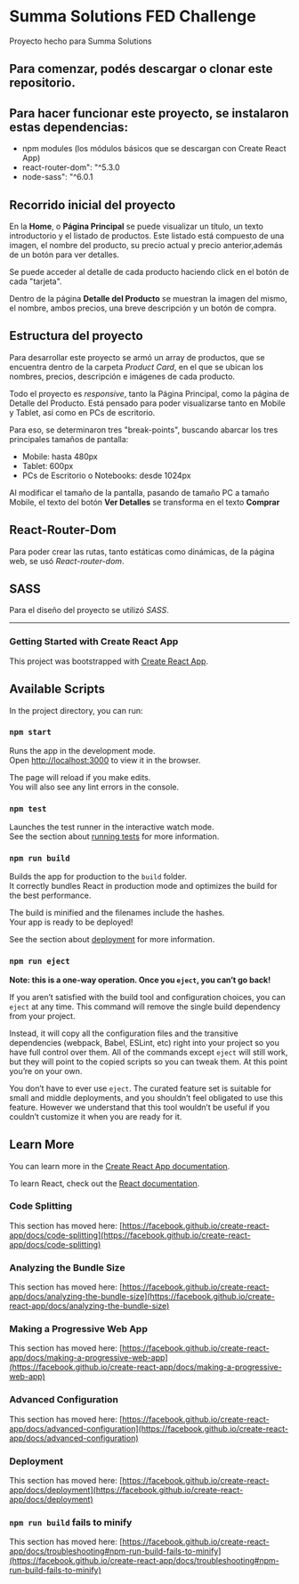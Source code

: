 # Summa Solutions FED Challenge 

Proyecto hecho para Summa Solutions

## Para comenzar, podés descargar o clonar este repositorio. 

## Para hacer funcionar este proyecto, se instalaron estas dependencias:

* npm modules (los módulos básicos que se descargan con Create React App)
* react-router-dom": "^5.3.0
* node-sass": "^6.0.1

## Recorrido inicial del proyecto

En la **Home**, o **Página Principal** se puede visualizar un título, un texto introductorio y el listado de productos. Este listado está compuesto de una imagen, el nombre del producto, su precio actual y precio anterior,además de un botón para ver detalles. 

Se puede acceder al detalle de cada producto haciendo click en el botón de cada "tarjeta". 

Dentro de la página **Detalle del Producto** se muestran la imagen del mismo, el nombre, ambos precios, una breve descripción y un botón de compra.  

## Estructura del proyecto

Para desarrollar este proyecto se armó un array de productos, que se encuentra dentro de la carpeta *Product Card*, en el que se ubican los nombres, precios, descripción e imágenes de cada producto.  

Todo el proyecto es *responsive*, tanto la Página Principal, como la página de Detalle del Producto. Está pensado para poder visualizarse tanto en Mobile y Tablet, así como en PCs de escritorio. 

Para eso, se determinaron tres "break-points", buscando abarcar los tres principales tamaños de pantalla: 

* Mobile: hasta 480px
* Tablet: 600px
* PCs de Escritorio o Notebooks: desde 1024px

Al modificar el tamaño de la pantalla, pasando de tamaño PC a tamaño Mobile, el texto del botón **Ver Detalles** se transforma en el texto **Comprar**

## React-Router-Dom

Para poder crear las rutas, tanto estáticas como dinámicas, de la página web, se usó *React-router-dom*. 

## SASS

Para el diseño del proyecto se utilizó *SASS*. 

----

### Getting Started with Create React App

This project was bootstrapped with [Create React App](https://github.com/facebook/create-react-app).

## Available Scripts

In the project directory, you can run:

### `npm start`

Runs the app in the development mode.\
Open [http://localhost:3000](http://localhost:3000) to view it in the browser.

The page will reload if you make edits.\
You will also see any lint errors in the console.

### `npm test`

Launches the test runner in the interactive watch mode.\
See the section about [running tests](https://facebook.github.io/create-react-app/docs/running-tests) for more information.

### `npm run build`

Builds the app for production to the `build` folder.\
It correctly bundles React in production mode and optimizes the build for the best performance.

The build is minified and the filenames include the hashes.\
Your app is ready to be deployed!

See the section about [deployment](https://facebook.github.io/create-react-app/docs/deployment) for more information.

### `npm run eject`

**Note: this is a one-way operation. Once you `eject`, you can’t go back!**

If you aren’t satisfied with the build tool and configuration choices, you can `eject` at any time. This command will remove the single build dependency from your project.

Instead, it will copy all the configuration files and the transitive dependencies (webpack, Babel, ESLint, etc) right into your project so you have full control over them. All of the commands except `eject` will still work, but they will point to the copied scripts so you can tweak them. At this point you’re on your own.

You don’t have to ever use `eject`. The curated feature set is suitable for small and middle deployments, and you shouldn’t feel obligated to use this feature. However we understand that this tool wouldn’t be useful if you couldn’t customize it when you are ready for it.

## Learn More

You can learn more in the [Create React App documentation](https://facebook.github.io/create-react-app/docs/getting-started).

To learn React, check out the [React documentation](https://reactjs.org/).

### Code Splitting

This section has moved here: [https://facebook.github.io/create-react-app/docs/code-splitting](https://facebook.github.io/create-react-app/docs/code-splitting)

### Analyzing the Bundle Size

This section has moved here: [https://facebook.github.io/create-react-app/docs/analyzing-the-bundle-size](https://facebook.github.io/create-react-app/docs/analyzing-the-bundle-size)

### Making a Progressive Web App

This section has moved here: [https://facebook.github.io/create-react-app/docs/making-a-progressive-web-app](https://facebook.github.io/create-react-app/docs/making-a-progressive-web-app)

### Advanced Configuration

This section has moved here: [https://facebook.github.io/create-react-app/docs/advanced-configuration](https://facebook.github.io/create-react-app/docs/advanced-configuration)

### Deployment

This section has moved here: [https://facebook.github.io/create-react-app/docs/deployment](https://facebook.github.io/create-react-app/docs/deployment)

### `npm run build` fails to minify

This section has moved here: [https://facebook.github.io/create-react-app/docs/troubleshooting#npm-run-build-fails-to-minify](https://facebook.github.io/create-react-app/docs/troubleshooting#npm-run-build-fails-to-minify)

